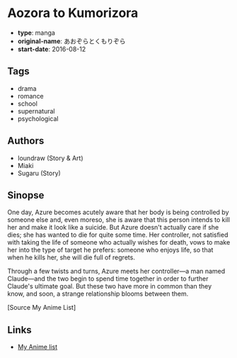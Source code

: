 # Aozora to Kumorizora

-   **type**: manga
-   **original-name**: あおぞらとくもりぞら
-   **start-date**: 2016-08-12

## Tags

-   drama
-   romance
-   school
-   supernatural
-   psychological

## Authors

-   loundraw (Story & Art)
-   Miaki
-   Sugaru (Story)

## Sinopse

One day, Azure becomes acutely aware that her body is being controlled by someone else and, even moreso, she is aware that this person intends to kill her and make it look like a suicide. But Azure doesn't actually care if she dies; she has wanted to die for quite some time. Her controller, not satisfied with taking the life of someone who actually wishes for death, vows to make her into the type of target he prefers: someone who enjoys life, so that when he kills her, she will die full of regrets.

Through a few twists and turns, Azure meets her controller—a man named Claude—and the two begin to spend time together in order to further Claude's ultimate goal. But these two have more in common than they know, and soon, a strange relationship blooms between them.

[Source My Anime List]

## Links

-   [My Anime list](https://myanimelist.net/manga/114945/Aozora_to_Kumorizora)
